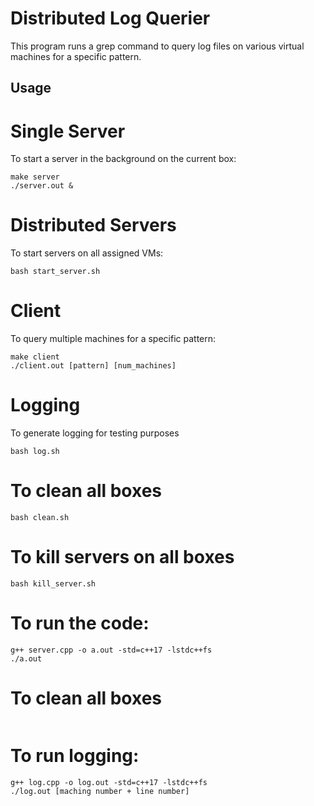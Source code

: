 # Distributed Log Querier

This program runs a grep command to query log files on various virtual machines for a specific pattern.

## Usage

# Single Server
To start a server in the background on the current box:
```
make server
./server.out &
```
# Distributed Servers
To start servers on all assigned VMs:
```
bash start_server.sh
```
# Client
To query multiple machines for a specific pattern:
```
make client
./client.out [pattern] [num_machines]
```
# Logging
To generate logging for testing purposes
```
bash log.sh
```
# To clean all boxes
```
bash clean.sh
```
# To kill servers on all boxes
```
bash kill_server.sh
```
# To run the code:
```
g++ server.cpp -o a.out -std=c++17 -lstdc++fs
./a.out
```
# To clean all boxes
```

```
# To run logging:
```
g++ log.cpp -o log.out -std=c++17 -lstdc++fs
./log.out [maching number + line number]
```
